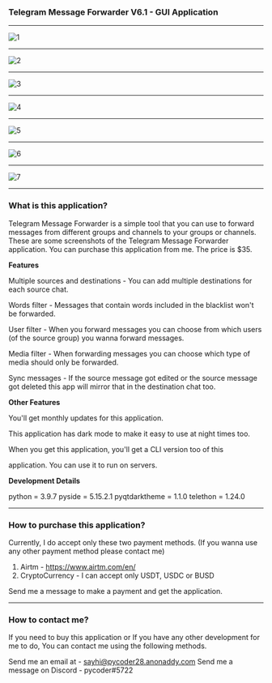 ### Telegram Message Forwarder V6.1 - GUI Application

------------

<img src="https://i.ibb.co/gwFmZF0/1.png" alt="1" border="0">

------------


<img src="https://i.ibb.co/hmSSnqb/2.png" alt="2" border="0">

------------


<img src="https://i.ibb.co/GpGwy0B/3.png" alt="3" border="0">

------------


<img src="https://i.ibb.co/xqqtNbm/4.png" alt="4" border="0">

------------


<img src="https://i.ibb.co/gwy8fdS/5.png" alt="5" border="0">

------------


<img src="https://i.ibb.co/f9SFTKB/6.png" alt="6" border="0">

------------


<img src="https://i.ibb.co/pRmGTjW/7.png" alt="7" border="0">

------------



### What is this application?
Telegram Message Forwarder is a simple tool that you can use to forward messages from different groups and channels to your groups or channels. These are some screenshots of the Telegram Message Forwarder application. You can purchase this application from me. The price is $35.

**Features**

Multiple sources and destinations - You can add multiple destinations for each source chat.

Words filter - Messages that contain words included in the blacklist won't be forwarded.

User filter - When you forward messages you can choose from which users (of the source group) you wanna forward messages.

Media filter - When forwarding messages you can choose which type of media should only be forwarded.

Sync messages - If the source message got edited or the source message got deleted this app will mirror that in the destination chat too.

**Other Features**

You'll get monthly updates for this application.

This application has dark mode to make it easy to use at night times too.

When you get this application, you'll get a CLI version too of this 

application. You can use it to run on servers.

**Development Details**

python = 3.9.7
pyside = 5.15.2.1
pyqtdarktheme = 1.1.0
telethon = 1.24.0

------------

### How to purchase this application?
Currently, I do accept only these two payment methods. (If you wanna use any other payment method please contact me)
1. Airtm - https://www.airtm.com/en/
2. CryptoCurrency - I can accept only USDT, USDC or BUSD

Send me a message to make a payment and get the application.

------------

### How to contact me?
If you need to buy this application or If you have any other development for me to do, You can contact me using the following methods.

Send me an email at - sayhi@pycoder28.anonaddy.com
Send me a message on Discord - pycoder#5722
